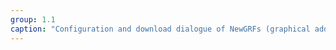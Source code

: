 ```yaml
---
group: 1.1
caption: "Configuration and download dialogue of NewGRFs (graphical add-ons) prior to starting a new game"
---
```



